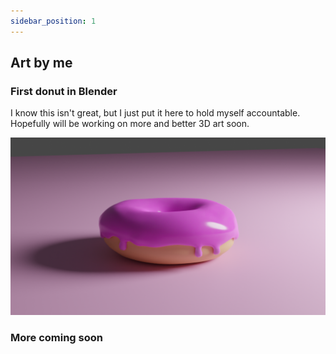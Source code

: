 ```yaml
---
sidebar_position: 1
---
```


## Art by me

### First donut in Blender

I know this isn't great, but I just put it here to hold myself accountable. 
Hopefully will be working on more and better 3D art soon.

![Blender donut v1](../../static/img/original-content/donut-first-render.png)


### More coming soon



